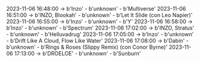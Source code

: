 2023-11-06 16:48:00 -> b'Inzo' - b'unknown' - b'Multiverse'
2023-11-06 16:51:00 -> b'INZO, Blookah' - b'unknown' - b'Let It Slide (con Leo Napier)'
2023-11-06 16:55:00 -> b'Inzo' - b'unknown' - b'Y'
2023-11-06 16:58:00 -> b'Inzo' - b'unknown' - b'Spectrum'
2023-11-06 17:02:00 -> b'INZO, Stratus' - b'unknown' - b'Helluvadrug'
2023-11-06 17:05:00 -> b'Inzo' - b'unknown' - b'Drift Like A Cloud, Flow Like Water'
2023-11-06 17:08:00 -> b'Dabin' - b'unknown' - b'Rings & Roses (Slippy Remix) (con Conor Byrne)'
2023-11-06 17:13:00 -> b'DROELOE' - b'unknown' - b'Sunburn'
